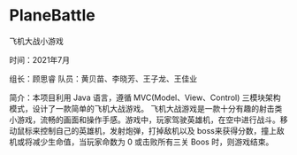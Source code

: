 # PlaneBattle

飞机大战小游戏

时间：2021年7月

组长：顾思睿  队员：黄贝苗、李晓芳、王子龙、王佳业

简介：本项目利用 Java 语言，遵循 MVC(Model、View、Control) 三模块架构模式，设计了一款简单的飞机大战游戏。
飞机大战游戏是一款十分有趣的射击类小游戏，流畅的画面和操作手感。游戏中，玩家驾驶英雄机，在空中进行战斗。移动鼠标来控制自己的英雄机，发射炮弹，打掉敌机以及 boss来获得分数，撞上敌机或将减少生命值，当玩家命数为 0 或击败所有三关 Boos 时，则游戏结束。
